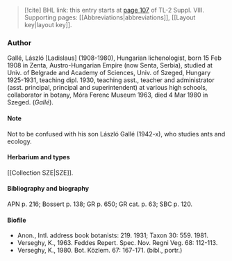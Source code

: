 > [!cite] BHL link: this entry starts at [page 107](https://www.biodiversitylibrary.org/item/103832#page/119/mode/1up) of TL-2 Suppl. VIII.
> Supporting pages: [[Abbreviations|abbreviations]], [[Layout key|layout key]].

### Author

Gallé, László \[Ladislaus\] (1908-1980), Hungarian lichenologist, born 15 Feb 1908 in Zenta, Austro-Hungarian Empire (now Senta, Serbia), studied at Univ. of Belgrade and Academy of Sciences, Univ. of Szeged, Hungary 1925-1931, teaching dipl. 1930, teaching asst., teacher and administrator (asst. principal, principal and superintendent) at various high schools, collaborator in botany, Móra Ferenc Museum 1963, died 4 Mar 1980 in Szeged. (*Gallé*).

#### Note

Not to be confused with his son László Gallé (1942-x), who studies ants and ecology.

#### Herbarium and types

[[Collection SZE|SZE]].

#### Bibliography and biography

APN p. 216; Bossert p. 138; GR p. 650; GR cat. p. 63; SBC p. 120.

#### Biofile

- Anon., Intl. address book botanists: 219. 1931; Taxon 30: 559. 1981.
- Verseghy, K., 1963. Feddes Repert. Spec. Nov. Regni Veg. 68: 112-113.
- Verseghy, K., 1980. Bot. Közlem. 67: 167-171. (bibl., portr.)

